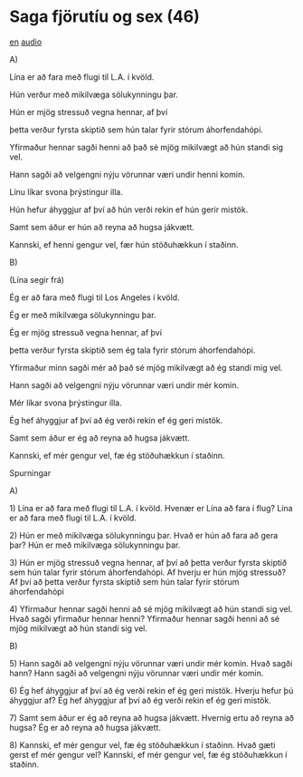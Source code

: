 # Saga fjörutíu og sex (46)

[en](../en/story_46.md)
[audio](../audio/story_46.mp3)

A\)

Lína er að fara með flugi til L.A. í kvöld.

Hún verður með mikilvæga sölukynningu þar.

Hún er mjög stressuð vegna hennar, af því

þetta verður fyrsta skiptið sem hún talar fyrir stórum áhorfendahópi.

Yfirmaður hennar sagði henni að það sé mjög mikilvægt að hún standi sig
vel.

Hann sagði að velgengni nýju vörunnar væri undir henni komin.

Línu líkar svona þrýstingur illa.

Hún hefur áhyggjur af því að hún verði rekin ef hún gerir mistök.

Samt sem áður er hún að reyna að hugsa jákvætt.

Kannski, ef henni gengur vel, fær hún stöðuhækkun í staðinn.

B\)

(Lína segir frá)

Ég er að fara með flugi til Los Angeles í kvöld.

Ég er með mikilvæga sölukynningu þar.

Ég er mjög stressuð vegna hennar, af því

þetta verður fyrsta skiptið sem ég tala fyrir stórum áhorfendahópi.

Yfirmaður minn sagði mér að það sé mjög mikilvægt að ég standi mig vel.

Hann sagði að velgengni nýju vörunnar væri undir mér komin.

Mér líkar svona þrýstingur illa.

Ég hef áhyggjur af því að ég verði rekin ef ég geri mistök.

Samt sem áður er ég að reyna að hugsa jákvætt.

Kannski, ef mér gengur vel, fæ ég stöðuhækkun í staðinn.

Spurningar

A\)

1\) Lína er að fara með flugi til L.A. í kvöld. Hvenær er Lína að fara í
flug? Lína er að fara með flugi til L.A. í kvöld.

2\) Hún er með mikilvæga sölukynningu þar. Hvað er hún að fara að gera
þar? Hún er með mikilvæga sölukynningu þar.

3\) Hún er mjög stressuð vegna hennar, af því að þetta verður fyrsta
skiptið sem hún talar fyrir stórum áhorfendahópi. Af hverju er hún mjög
stressuð? Af því að þetta verður fyrsta skiptið sem hún talar fyrir
stórum áhorfendahópi

4\) Yfirmaður hennar sagði henni að sé mjög mikilvægt að hún standi sig
vel. Hvað sagði yfirmaður hennar henni? Yfirmaður hennar sagði henni að
sé mjög mikilvægt að hún standi sig vel.

B\)

5\) Hann sagði að velgengni nýju vörunnar væri undir mér komin. Hvað
sagði hann? Hann sagði að velgengni nýju vörunnar væri undir mér komin.

6\) Ég hef áhyggjur af því að ég verði rekin ef ég geri mistök. Hverju
hefur þú áhyggjur af? Ég hef áhyggjur af því að ég verði rekin ef ég
geri mistök.

7\) Samt sem áður er ég að reyna að hugsa jákvætt. Hvernig ertu að reyna
að hugsa? Ég er að reyna að hugsa jákvætt.

8\) Kannski, ef mér gengur vel, fæ ég stöðuhækkun í staðinn. Hvað gæti
gerst ef mér gengur vel? Kannski, ef mér gengur vel, fæ ég stöðuhækkun í
staðinn.
